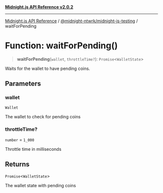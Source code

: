 [**Midnight.js API Reference v2.0.2**](../../../README.md)

***

[Midnight.js API Reference](../../../packages.md) / [@midnight-ntwrk/midnight-js-testing](../README.md) / waitForPending

# Function: waitForPending()

> **waitForPending**(`wallet`, `throttleTime?`): `Promise`\<`WalletState`\>

Waits for the wallet to have pending coins.

## Parameters

### wallet

`Wallet`

The wallet to check for pending coins

### throttleTime?

`number` = `1_000`

Throttle time in milliseconds

## Returns

`Promise`\<`WalletState`\>

The wallet state with pending coins
